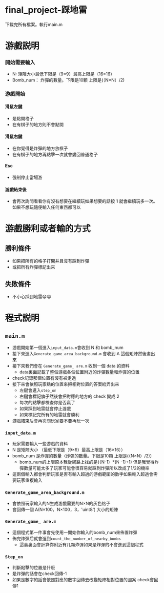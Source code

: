 # final_project-踩地雷
下載完所有檔案。執行main.m

# 游戲説明
### 開始需要輸入
* N: 矩陣大小最低下限是（9×9）最高上限是（16×16）
* Bomb_num： 炸彈的數量。下限是10顆 上限是(（N×N）/2)
### 游戲開始
#### 滑鼠左鍵
 * 是點開格子
 * 在有棋子的地方則不會點開
#### 滑鼠右鍵
 * 在你覺得是炸彈的地方放棋子
 * 在有棋子的地方再點擊一次就會變回普通格子
#### Esc 
 * 强制停止當場游
#### 游戲結束後
 * 會再次詢問看看你有沒有想要在繼續玩如果想要的話按 1 就會繼續玩多一次。如果不想玩隨便輸入任何東西都可以

# 游戲勝利或者輸的方式
## 勝利條件
* 如果把所有的格子打開并且沒有踩到炸彈
* 或把所有炸彈標記出來
## 失敗條件
* 不小心踩到地雷😁😁

# 程式説明
## `main.m`
* 游戲開始第一個進入`input_data.m`會收到 N 和 bomb_num
* 接下來進入`Generate_game_area_background.m` 會收到 A 這個矩陣然後畫出來
* 接下來我們會在 `Generate_game_ are.m` 收到一個 data 的資料
   * data裏面記載了整個游戲各個位置附近的炸彈數量和炸彈的位置
* check記錄那個位置有沒有被走過
* 接下來會依照玩家點的位置來把相對位置的答案給弄出來
  * 左鍵會進入`step_on`
  * 右鍵會標記旗子然後會把對應的地方的 check 變成 2
  * 每次的點擊都檢查你是否贏了
  * 如果踩到地雷就會停止游戲
  * 如果標記完所有的地雷就會勝利
* 游戲結束后會再次問玩家要不要再玩一次



### `input_data.m`
* 玩家需要輸入一些游戲的資料
* N 是矩陣大小 （最低下限是（9×9）最高上限是（16×16））
* bomb_num 是炸彈的數量（炸彈的數量。下限是10顆 上限是(（N×N）/2)）
  * bomb_num的上限原本我從網路上找的是(（N-1）*(N -1)+1) 但是我覺得炸彈數量可能太多了玩家可能會很容易就踩到炸彈所以改成了1/2的機率
* 這兩個輸入都會判斷玩家是否有輸入超過的游戲範圍的數字如果輸入超過會需要玩家重複輸入
  
### `Generate_game_area_background.m`
* 會依照玩家輸入的N生成游戲需要的N×N的灰色格子
* 會回傳一個 A(N×100，N×100，3，'uint8') 大小的矩陣

### `Generate_game_ are.m`
* 這個程式第一件事會先使用一開始你輸入的bomb_num來佈置炸彈
* 佈完炸彈后就會進到`count_the_number_of_nearby_bombs`
  * 這裏裏面會計算你附近有几顆炸彈如果是炸彈的不會進到這個程式

### `Step_on`
* 判斷點擊的位置是什麽
* 是炸彈的話會在check回傳-1
* 如果是數字的話會依照對應的數字回傳去改變矩陣相對位置的圖案 check會回傳1

